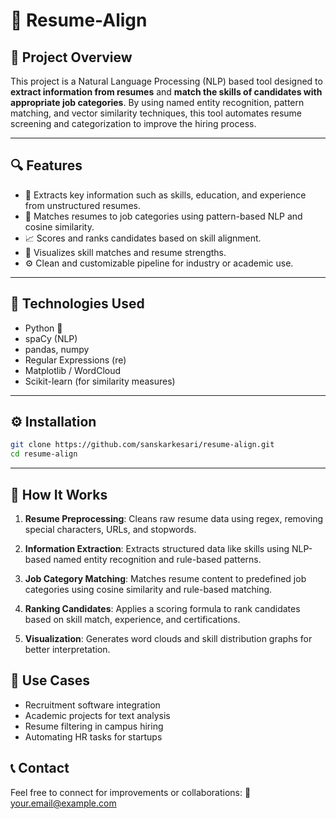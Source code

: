 # 💼 Resume-Align

## 📌 Project Overview

This project is a Natural Language Processing (NLP) based tool designed to **extract information from resumes** and **match the skills of candidates with appropriate job categories**. By using named entity recognition, pattern matching, and vector similarity techniques, this tool automates resume screening and categorization to improve the hiring process.

---

## 🔍 Features

* 🔎 Extracts key information such as skills, education, and experience from unstructured resumes.
* 🧠 Matches resumes to job categories using pattern-based NLP and cosine similarity.
* 📈 Scores and ranks candidates based on skill alignment.
* 📁 Visualizes skill matches and resume strengths.
* ⚙️ Clean and customizable pipeline for industry or academic use.

---

## 🧠 Technologies Used

* Python 🐍
* spaCy (NLP)
* pandas, numpy
* Regular Expressions (re)
* Matplotlib / WordCloud
* Scikit-learn (for similarity measures)

---

## ⚙️ Installation

```bash
git clone https://github.com/sanskarkesari/resume-align.git
cd resume-align
```

---

## 🚀 How It Works

1. **Resume Preprocessing**:
   Cleans raw resume data using regex, removing special characters, URLs, and stopwords.

2. **Information Extraction**:
   Extracts structured data like skills using NLP-based named entity recognition and rule-based patterns.

3. **Job Category Matching**:
   Matches resume content to predefined job categories using cosine similarity and rule-based matching.

4. **Ranking Candidates**:
   Applies a scoring formula to rank candidates based on skill match, experience, and certifications.

5. **Visualization**:
   Generates word clouds and skill distribution graphs for better interpretation.


## 🎯 Use Cases

* Recruitment software integration
* Academic projects for text analysis
* Resume filtering in campus hiring
* Automating HR tasks for startups


## 📞 Contact

Feel free to connect for improvements or collaborations:
📧 [your.email@example.com](sanskar4368@gmail.com)
